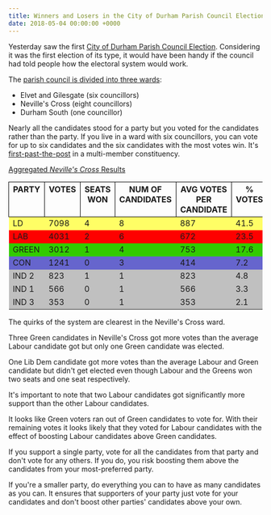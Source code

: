 ```yaml
---
title: Winners and Losers in the City of Durham Parish Council Election
date: 2018-05-04 00:00:00 +0000
---
```

Yesterday saw the first [City of Durham Parish Council Election](https://www.durham.gov.uk/durhamcityelection). Considering it was the first election of its type, it would have been handy if the council had told people how the electoral system would work.

The [parish council is divided into three wards](https://www.durham.gov.uk/media/24199/Community-Governance-Review-City-of-Durham-Parish-Boundary-and-Wards/pdf/CityOfDurhamParishBoundaryAndWards2017.pdf):

* Elvet and Gilesgate (six councillors)
* Neville's Cross (eight councillors)
* Durham South (one councillor)

Nearly all the candidates stood for a party but you voted for the candidates rather than the party. If you live in a ward with six councillors, you can vote for up to six candidates and the six candidates with the most votes win. It's [first-past-the-post](https://en.wikipedia.org/wiki/First-past-the-post_voting) in a multi-member constituency.

[Aggregated _Neville's Cross_ Results](http://www.durham.gov.uk/media/24669/Declaration-of-Result-City-of-Durham-Parish-Nevilles-Cross-Ward/pdf/DeclarationOfResult-CityOfDurhamNevillesCrossWard1.pdf)

<style type="text/css">
.tg {
    /* border-collapse: collapse;
    border-spacing: 0; */
}

.tg td {
    /* overflow: hidden;
    word-break: normal;
    border-color: black; */
}

.tg th {
    

    border-style: solid;
    border-width: 1px;
    overflow: hidden;
    word-break: normal;
    border-color: black;
}

.tg .tg-2ag8 {
    background-color: #6665cd;
    vertical-align: top
}

.tg .tg-9hbo {
    font-weight: bold;
    vertical-align: top
}

.tg .tg-4hfa {
    background-color: #fffe65;
    vertical-align: top
}

.tg .tg-q9qv {
    background-color: #fe0000;
    vertical-align: top
}

.tg .tg-y0xi {
    background-color: #32cb00;
    vertical-align: top
}

.tg .tg-le8v {
    background-color: #c0c0c0;
    vertical-align: top
}
</style>
<table class="tg table-responsive">
  <tr>
    <th class="tg-9hbo">PARTY</th>
    <th class="tg-9hbo">VOTES</th>
    <th class="tg-9hbo">SEATS WON</th>
    <th class="tg-9hbo">NUM OF CANDIDATES</th>
    <th class="tg-9hbo">AVG VOTES PER CANDIDATE</th>
    <th class="tg-9hbo">% VOTES</th>
    <th class="tg-9hbo">% SEATS</th>
  </tr>
  <tr>
    <td class="tg-4hfa">LD</td>
    <td class="tg-4hfa">7098</td>
    <td class="tg-4hfa">4</td>
    <td class="tg-4hfa">8</td>
    <td class="tg-4hfa">887</td>
    <td class="tg-4hfa">41.5</td>
    <td class="tg-4hfa">50</td>
  </tr>
  <tr>
    <td class="tg-q9qv">LAB</td>
    <td class="tg-q9qv">4031</td>
    <td class="tg-q9qv">2</td>
    <td class="tg-q9qv">6</td>
    <td class="tg-q9qv">672</td>
    <td class="tg-q9qv">23.5</td>
    <td class="tg-q9qv">25</td>
  </tr>
  <tr>
    <td class="tg-y0xi">GREEN</td>
    <td class="tg-y0xi">3012</td>
    <td class="tg-y0xi">1</td>
    <td class="tg-y0xi">4</td>
    <td class="tg-y0xi">753</td>
    <td class="tg-y0xi">17.6</td>
    <td class="tg-y0xi">12.5</td>
  </tr>
  <tr>
    <td class="tg-2ag8">CON</td>
    <td class="tg-2ag8">1241</td>
    <td class="tg-2ag8">0</td>
    <td class="tg-2ag8">3</td>
    <td class="tg-2ag8">414</td>
    <td class="tg-2ag8">7.2</td>
    <td class="tg-2ag8">0</td>
  </tr>
  <tr>
    <td class="tg-le8v">IND 2</td>
    <td class="tg-le8v">823</td>
    <td class="tg-le8v">1</td>
    <td class="tg-le8v">1</td>
    <td class="tg-le8v">823</td>
    <td class="tg-le8v">4.8</td>
    <td class="tg-le8v">12.5</td>
  </tr>
  <tr>
    <td class="tg-le8v">IND 1</td>
    <td class="tg-le8v">566</td>
    <td class="tg-le8v">0</td>
    <td class="tg-le8v">1</td>
    <td class="tg-le8v">566</td>
    <td class="tg-le8v">3.3</td>
    <td class="tg-le8v">0</td>
  </tr>
  <tr>
    <td class="tg-le8v">IND 3</td>
    <td class="tg-le8v">353</td>
    <td class="tg-le8v">0</td>
    <td class="tg-le8v">1</td>
    <td class="tg-le8v">353</td>
    <td class="tg-le8v">2.1</td>
    <td class="tg-le8v">0</td>
  </tr>
</table>

The quirks of the system are clearest in the Neville's Cross ward.

Three Green candidates in Neville's Cross got more votes than the average Labour candidate got but only one Green candidate was elected.

One Lib Dem candidate got more votes than the average Labour and Green candidate but didn't get elected even though Labour and the Greens won two seats and one seat respectively.

It's important to note that two Labour candidates got significantly more support than the other Labour candidates.

It looks like Green voters ran out of Green candidates to vote for. With their remaining votes it looks likely that they voted for Labour candidates with the effect of boosting Labour candidates above Green candidates. 

If you support a single party, vote for all the candidates from that party and don't vote for any others. If you do, you risk boosting them above the candidates from your most-preferred party.

If you're a smaller party, do everything you can to have as many candidates as you can. It ensures that supporters of your party just vote for your candidates and don't boost other parties' candidates above your own.